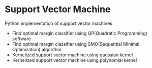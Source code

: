 # Support Vector Machine

Python implementation of support vector machines
- Find optimal margin classifier using QP(Quadratic Programming) software
- Find optimal margin classifier using SMO(Sequential Minimal Optimization) algorithm
- Kernelized support vector machine using gaussian kernel
- Kernelized support vector machine using polynomial kernel
